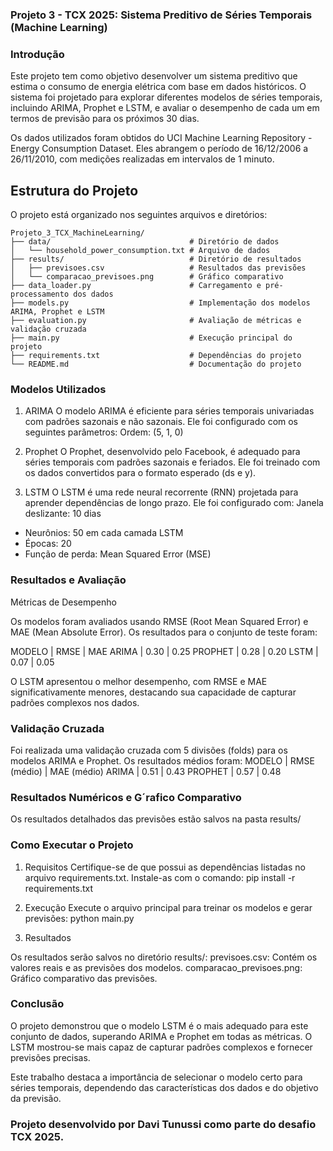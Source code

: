 ### Projeto 3 - TCX 2025: Sistema Preditivo de Séries Temporais (Machine Learning)

### Introdução

Este projeto tem como objetivo desenvolver um sistema preditivo que estima o consumo de energia elétrica com base em dados históricos. O sistema foi projetado para explorar diferentes modelos de séries temporais, incluindo ARIMA, Prophet e LSTM, e avaliar o desempenho de cada um em termos de previsão para os próximos 30 dias.

Os dados utilizados foram obtidos do UCI Machine Learning Repository - Energy Consumption Dataset. Eles abrangem o período de 16/12/2006 a 26/11/2010, com medições realizadas em intervalos de 1 minuto.

## Estrutura do Projeto

O projeto está organizado nos seguintes arquivos e diretórios:

```plaintext
Projeto_3_TCX_MachineLearning/
├── data/                               # Diretório de dados
│   └── household_power_consumption.txt # Arquivo de dados
├── results/                            # Diretório de resultados
│   ├── previsoes.csv                   # Resultados das previsões
│   └── comparacao_previsoes.png        # Gráfico comparativo
├── data_loader.py                      # Carregamento e pré-processamento dos dados
├── models.py                           # Implementação dos modelos ARIMA, Prophet e LSTM
├── evaluation.py                       # Avaliação de métricas e validação cruzada
├── main.py                             # Execução principal do projeto
├── requirements.txt                    # Dependências do projeto
└── README.md                           # Documentação do projeto
```

### Modelos Utilizados

1. ARIMA
O modelo ARIMA é eficiente para séries temporais univariadas com padrões sazonais e não sazonais. Ele foi configurado com os seguintes parâmetros:
Ordem: (5, 1, 0)

2. Prophet
O Prophet, desenvolvido pelo Facebook, é adequado para séries temporais com padrões sazonais e feriados. Ele foi treinado com os dados convertidos para o formato esperado (ds e y).

3. LSTM
O LSTM é uma rede neural recorrente (RNN) projetada para aprender dependências de longo prazo. Ele foi configurado com:
Janela deslizante: 10 dias
- Neurônios: 50 em cada camada LSTM
- Épocas: 20
- Função de perda: Mean Squared Error (MSE)

### Resultados e Avaliação

Métricas de Desempenho

Os modelos foram avaliados usando RMSE (Root Mean Squared Error) e MAE (Mean Absolute Error). Os resultados para o conjunto de teste foram:

MODELO    |  RMSE   |   MAE
ARIMA     |  0.30   |   0.25
PROPHET   |  0.28   |   0.20
LSTM      |  0.07   |   0.05

O LSTM apresentou o melhor desempenho, com RMSE e MAE significativamente menores, destacando sua capacidade de capturar padrões complexos nos dados.

### Validação Cruzada

Foi realizada uma validação cruzada com 5 divisões (folds) para os modelos ARIMA e Prophet. Os resultados médios foram:
MODELO    |  RMSE (médio)   |   MAE (médio) 
ARIMA     |      0.51       |     0.43
PROPHET   |      0.57       |     0.48

### Resultados Numéricos e G´rafico Comparativo

Os resultados detalhados das previsões estão salvos na pasta results/

### Como Executar o Projeto

1. Requisitos
Certifique-se de que possui as dependências listadas no arquivo requirements.txt. Instale-as com o comando:
pip install -r requirements.txt

2. Execução
Execute o arquivo principal para treinar os modelos e gerar previsões:
python main.py

3. Resultados

Os resultados serão salvos no diretório results/:
previsoes.csv: Contém os valores reais e as previsões dos modelos.
comparacao_previsoes.png: Gráfico comparativo das previsões.

### Conclusão

O projeto demonstrou que o modelo LSTM é o mais adequado para este conjunto de dados, superando ARIMA e Prophet em todas as métricas. O LSTM mostrou-se mais capaz de capturar padrões complexos e fornecer previsões precisas.

Este trabalho destaca a importância de selecionar o modelo certo para séries temporais, dependendo das características dos dados e do objetivo da previsão.

### Projeto desenvolvido por Davi Tunussi como parte do desafio TCX 2025.

